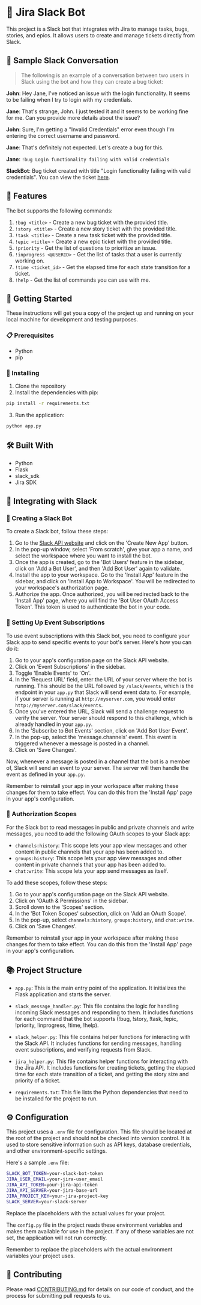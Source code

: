 # 🤖 Jira Slack Bot

This project is a Slack bot that integrates with Jira to manage tasks, bugs, stories, and epics. It allows users to create and manage tickets directly from Slack.

## 💬 Sample Slack Conversation

> The following is an example of a conversation between two users in Slack using the bot and how they can create a bug ticket:

**John**: Hey Jane, I've noticed an issue with the login functionality. It seems to be failing when I try to login with my credentials.

**Jane**: That's strange, John. I just tested it and it seems to be working fine for me. Can you provide more details about the issue?

**John**: Sure, I'm getting a "Invalid Credentials" error even though I'm entering the correct username and password.

**Jane**: That's definitely not expected. Let's create a bug for this. 

**Jane**: `!bug Login functionality failing with valid credentials`

**SlackBot**: Bug ticket created with title "Login functionality failing with valid credentials". You can view the ticket [here](https://jira.example.com/browse/BUG-1234).

## 🚀 Features

The bot supports the following commands:

1. `!bug <title>` - Create a new bug ticket with the provided title.
2. `!story <title>` - Create a new story ticket with the provided title.
3. `!task <title>` - Create a new task ticket with the provided title.
4. `!epic <title>` - Create a new epic ticket with the provided title.
5. `!priority` - Get the list of questions to prioritize an issue.
6. `!inprogress <@USERID>` - Get the list of tasks that a user is currently working on.
7. `!time <ticket_id>` - Get the elapsed time for each state transition for a ticket.
8. `!help` - Get the list of commands you can use with me.

## 🏁 Getting Started

These instructions will get you a copy of the project up and running on your local machine for development and testing purposes.

### 📋 Prerequisites

- Python
- pip

### 🔧 Installing

1. Clone the repository
2. Install the dependencies with pip:

```bash
pip install -r requirements.txt
```

3. Run the application:

```bash
python app.py
```

## 🛠️ Built With

- Python
- Flask
- slack_sdk
- Jira SDK

## 🤝 Integrating with Slack

### 🤖 Creating a Slack Bot

To create a Slack bot, follow these steps:

1. Go to the [Slack API website](https://api.slack.com/apps) and click on the 'Create New App' button.
2. In the pop-up window, select 'From scratch', give your app a name, and select the workspace where you want to install the bot.
3. Once the app is created, go to the 'Bot Users' feature in the sidebar, click on 'Add a Bot User', and then 'Add Bot User' again to validate.
4. Install the app to your workspace. Go to the 'Install App' feature in the sidebar, and click on 'Install App to Workspace'. You will be redirected to your workspace's authorization page.
5. Authorize the app. Once authorized, you will be redirected back to the 'Install App' page, where you will find the 'Bot User OAuth Access Token'. This token is used to authenticate the bot in your code.

### 📡 Setting Up Event Subscriptions

To use event subscriptions with this Slack bot, you need to configure your Slack app to send specific events to your bot's server. Here's how you can do it:

1. Go to your app's configuration page on the Slack API website.
2. Click on 'Event Subscriptions' in the sidebar.
3. Toggle 'Enable Events' to 'On'.
4. In the 'Request URL' field, enter the URL of your server where the bot is running. This should be the URL followed by `/slack/events`, which is the endpoint in your `app.py` that Slack will send event data to. For example, if your server is running at `http://myserver.com`, you would enter `http://myserver.com/slack/events`.
5. Once you've entered the URL, Slack will send a challenge request to verify the server. Your server should respond to this challenge, which is already handled in your `app.py`.
6. In the 'Subscribe to Bot Events' section, click on 'Add Bot User Event'.
7. In the pop-up, select the 'message.channels' event. This event is triggered whenever a message is posted in a channel.
8. Click on 'Save Changes'.

Now, whenever a message is posted in a channel that the bot is a member of, Slack will send an event to your server. The server will then handle the event as defined in your `app.py`.

Remember to reinstall your app in your workspace after making these changes for them to take effect. You can do this from the 'Install App' page in your app's configuration.

### 🔑 Authorization Scopes

For the Slack bot to read messages in public and private channels and write messages, you need to add the following OAuth scopes to your Slack app:

- `channels:history`: This scope lets your app view messages and other content in public channels that your app has been added to.
- `groups:history`: This scope lets your app view messages and other content in private channels that your app has been added to.
- `chat:write`: This scope lets your app send messages as itself.

To add these scopes, follow these steps:

1. Go to your app's configuration page on the Slack API website.
2. Click on 'OAuth & Permissions' in the sidebar.
3. Scroll down to the 'Scopes' section.
4. In the 'Bot Token Scopes' subsection, click on 'Add an OAuth Scope'.
5. In the pop-up, select `channels:history`, `groups:history`, and `chat:write`.
6. Click on 'Save Changes'.

Remember to reinstall your app in your workspace after making these changes for them to take effect. You can do this from the 'Install App' page in your app's configuration.

## 📚 Project Structure

- `app.py`: This is the main entry point of the application. It initializes the Flask application and starts the server.

- `slack_message_handler.py`: This file contains the logic for handling incoming Slack messages and responding to them. It includes functions for each command that the bot supports (!bug, !story, !task, !epic, !priority, !inprogress, !time, !help).

- `slack_helper.py`: This file contains helper functions for interacting with the Slack API. It includes functions for sending messages, handling event subscriptions, and verifying requests from Slack.

- `jira_helper.py`: This file contains helper functions for interacting with the Jira API. It includes functions for creating tickets, getting the elapsed time for each state transition of a ticket, and getting the story size and priority of a ticket.

- `requirements.txt`: This file lists the Python dependencies that need to be installed for the project to run.

## ⚙️ Configuration

This project uses a `.env` file for configuration. This file should be located at the root of the project and should not be checked into version control. It is used to store sensitive information such as API keys, database credentials, and other environment-specific settings.

Here's a sample `.env` file:

```bash
SLACK_BOT_TOKEN=your-slack-bot-token
JIRA_USER_EMAIL=your-jira-user_email
JIRA_API_TOKEN=your-jira-api-token
JIRA_API_SERVER=your-jira-base-url
JIRA_PROJECT_KEY=your-jira-project-key
SLACK_SERVER=your-slack-server
```
Replace the placeholders with the actual values for your project.

The `config.py` file in the project reads these environment variables and makes them available for use in the project. If any of these variables are not set, the application will not run correctly.

Remember to replace the placeholders with the actual environment variables your project uses.

## 🤝 Contributing

Please read [CONTRIBUTING.md](CONTRIBUTING.md) for details on our code of conduct, and the process for submitting pull requests to us.
